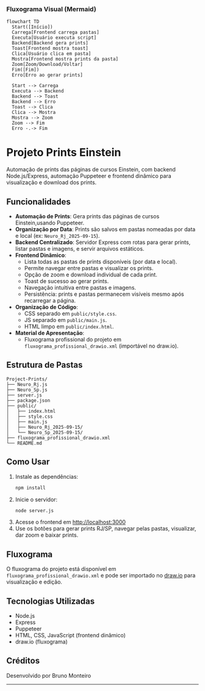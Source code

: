 ### Fluxograma Visual (Mermaid)

```mermaid
flowchart TD
  Start([Início])
  Carrega[Frontend carrega pastas]
  Executa[Usuário executa script]
  Backend[Backend gera prints]
  Toast[Frontend mostra toast]
  Clica[Usuário clica em pasta]
  Mostra[Frontend mostra prints da pasta]
  Zoom[Zoom/Download/Voltar]
  Fim([Fim])
  Erro[Erro ao gerar prints]

  Start --> Carrega
  Executa --> Backend
  Backend --> Toast
  Backend --> Erro
  Toast --> Clica
  Clica --> Mostra
  Mostra --> Zoom
  Zoom --> Fim
  Erro -.-> Fim
```

# Projeto Prints Einstein

Automação de prints das páginas de cursos Einstein, com backend Node.js/Express, automação Puppeteer e frontend dinâmico para visualização e download dos prints.

## Funcionalidades

- **Automação de Prints**: Gera prints das páginas de cursos Einstein,usando Puppeteer.
- **Organização por Data**: Prints são salvos em pastas nomeadas por data e local (ex: `Neuro_Rj_2025-09-15`).
- **Backend Centralizado**: Servidor Express com rotas para gerar prints, listar pastas e imagens, e servir arquivos estáticos.
- **Frontend Dinâmico**:
  - Lista todas as pastas de prints disponíveis (por data e local).
  - Permite navegar entre pastas e visualizar os prints.
  - Opção de zoom e download individual de cada print.
  - Toast de sucesso ao gerar prints.
  - Navegação intuitiva entre pastas e imagens.
  - Persistência: prints e pastas permanecem visíveis mesmo após recarregar a página.
- **Organização de Código**:
  - CSS separado em `public/style.css`.
  - JS separado em `public/main.js`.
  - HTML limpo em `public/index.html`.
- **Material de Apresentação**:
  - Fluxograma profissional do projeto em `fluxograma_profissional_drawio.xml` (importável no draw.io).

## Estrutura de Pastas

```
Project-Prints/
├── Neuro_Rj.js
├── Neuro_Sp.js
├── server.js
├── package.json
├── public/
│   ├── index.html
│   ├── style.css
│   ├── main.js
│   ├── Neuro_Rj_2025-09-15/
│   └── Neuro_Sp_2025-09-15/
├── fluxograma_profissional_drawio.xml
└── README.md
```

## Como Usar

1. Instale as dependências:
   ```bash
   npm install
   ```
2. Inicie o servidor:
   ```bash
   node server.js
   ```
3. Acesse o frontend em [http://localhost:3000](http://localhost:3000)
4. Use os botões para gerar prints RJ/SP, navegar pelas pastas, visualizar, dar zoom e baixar prints.

## Fluxograma

O fluxograma do projeto está disponível em `fluxograma_profissional_drawio.xml` e pode ser importado no [draw.io](https://draw.io) para visualização e edição.

## Tecnologias Utilizadas

- Node.js
- Express
- Puppeteer
- HTML, CSS, JavaScript (frontend dinâmico)
- draw.io (fluxograma)

## Créditos

Desenvolvido por Bruno Monteiro

---
